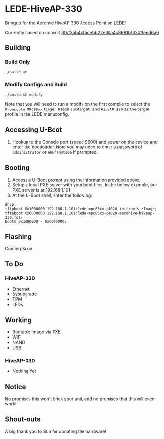 # LEDE-HiveAP-330

Bringup for the Aerohve HiveAP 330 Access Point on LEDE!

Currently based on commit [3fbf3ab44f5cebb22e30a4c8681b13341feed6a6](https://github.com/lede-project/source/commit/3fbf3ab44f5cebb22e30a4c8681b13341feed6a6)

## Building

### Build Only

`./build.sh`

### Modify Configs and Build

`./build.sh modify`

Note that you will need to run a modify on the first compile to select the `Freescale MPC85xx` target, `P1020` subtarget, and `HiveAP-330` as the target profile in the LEDE menuconfig.

## Accessing U-Boot

1. Hookup to the Console port (speed 9600) and power on the device and enter the bootloader. Note you may need to enter a password of `administrator` or `AhNf?d@ta06` if prompted.

## Booting

1. Access a U-Boot prompt using the information provided above.
2. Setup a local PXE server with your boot files. In the below example, our PXE server is at 192.168.1.101
3. At the U-Boot shell, enter the following:

  ```
  dhcp;
  tftpboot 0x1000000 192.168.1.101:lede-mpc85xx-p1020-initramfs-zImage;
  tftpboot 0x6000000 192.168.1.101:lede-mpc85xx-p1020-aerohive-hiveap-330.fdt;
  bootm 0x1000000 - 0x6000000;
  ```

## Flashing

Coming Soon

## To Do

### HiveAP-330

- Ethernet
- Sysupgrade
- TPM
- LEDs

## Working

- Bootable Image via PXE
- WiFi
- NAND
- USB

### HiveAP-330

- Nothing Yet

## Notice

No promises this won't brick your unit, and no promises that this will even work!

## Shout-outs

A big thank you to Sun for donating the hardware!
